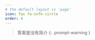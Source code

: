 ```yaml
---
# the default layout is 'page'
icon: fas fa-info-circle
order: 4
---
```


> 答案是没有简介
{: .prompt-warning }

